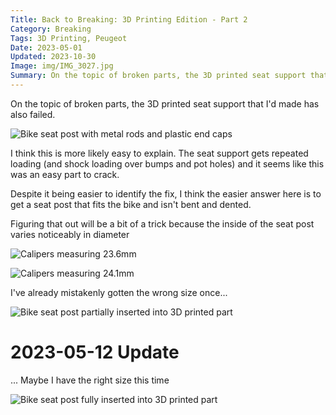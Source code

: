 ```yaml
---
Title: Back to Breaking: 3D Printing Edition - Part 2
Category: Breaking
Tags: 3D Printing, Peugeot
Date: 2023-05-01
Updated: 2023-10-30
Image: img/IMG_3027.jpg
Summary: On the topic of broken parts, the 3D printed seat support that I'd made has also failed. 
---
```


On the topic of broken parts, the 3D printed seat support that I'd made has also failed. 

![Bike seat post with metal rods and plastic end caps]({attach}/img/IMG_3027.jpg)

I think this is more likely easy to explain. The seat support gets repeated
loading (and shock loading over bumps and pot holes) and it seems like this was
an easy part to crack.

Despite it being easier to identify the fix, I think the easier answer here is
to get a seat post that fits the bike and isn't bent and dented.

Figuring that out will be a bit of a trick because the inside of the seat post
varies noticeably in diameter

![Calipers measuring 23.6mm]({attach}/img/IMG_3035.jpg)

![Calipers measuring 24.1mm]({attach}/img/IMG_3036.jpg)

I've already mistakenly gotten the wrong size once...

![Bike seat post partially inserted into 3D printed part]({attach}/img/IMG_3037.jpg)

# 2023-05-12 Update

... Maybe I have the right size this time

![Bike seat post fully inserted into 3D printed part]({attach}/img/IMG_3083.jpg)
